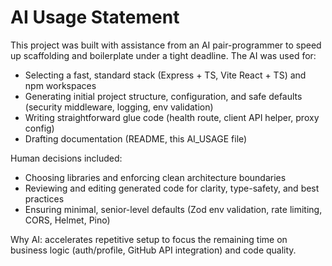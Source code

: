 # AI Usage Statement

This project was built with assistance from an AI pair-programmer to speed up scaffolding and boilerplate under a tight deadline. The AI was used for:

- Selecting a fast, standard stack (Express + TS, Vite React + TS) and npm workspaces
- Generating initial project structure, configuration, and safe defaults (security middleware, logging, env validation)
- Writing straightforward glue code (health route, client API helper, proxy config)
- Drafting documentation (README, this AI_USAGE file)

Human decisions included:

- Choosing libraries and enforcing clean architecture boundaries
- Reviewing and editing generated code for clarity, type-safety, and best practices
- Ensuring minimal, senior-level defaults (Zod env validation, rate limiting, CORS, Helmet, Pino)

Why AI: accelerates repetitive setup to focus the remaining time on business logic (auth/profile, GitHub API integration) and code quality.
